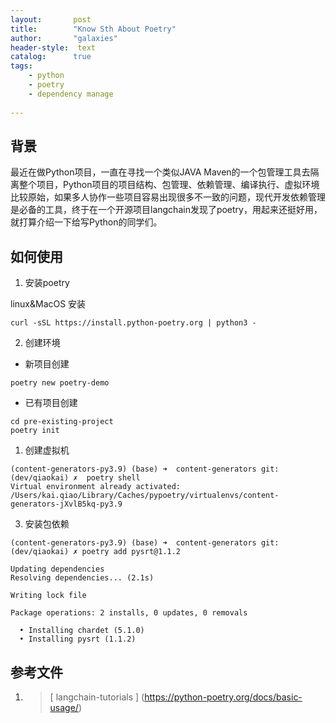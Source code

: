 ```yaml
---
layout:       post
title:        "Know Sth About Poetry"
author:       "galaxies"
header-style:  text
catalog:      true
tags:
    - python
    - poetry
    - dependency manage
 
---
```


## 背景
最近在做Python项目，一直在寻找一个类似JAVA Maven的一个包管理工具去隔离整个项目，Python项目的项目结构、包管理、依赖管理、编译执行、虚拟环境比较原始，如果多人协作一些项目容易出现很多不一致的问题，现代开发依赖管理是必备的工具，终于在一个开源项目langchain发现了poetry，用起来还挺好用，就打算介绍一下给写Python的同学们。

## 如何使用
1. 安装poetry

linux&MacOS 安装

```
curl -sSL https://install.python-poetry.org | python3 -

```

2. 创建环境

* 新项目创建
```
poetry new poetry-demo
```

* 已有项目创建

```
cd pre-existing-project
poetry init

```


1. 创建虚拟机

```
(content-generators-py3.9) (base) ➜  content-generators git:(dev/qiaokai) ✗  poetry shell
Virtual environment already activated: /Users/kai.qiao/Library/Caches/pypoetry/virtualenvs/content-generators-jXvlB5kq-py3.9

```
3. 安装包依赖

```
(content-generators-py3.9) (base) ➜  content-generators git:(dev/qiaokai) ✗ poetry add pysrt@1.1.2

Updating dependencies
Resolving dependencies... (2.1s)

Writing lock file

Package operations: 2 installs, 0 updates, 0 removals

  • Installing chardet (5.1.0)
  • Installing pysrt (1.1.2)
```




## 

## 






## 参考文件

1.  > [ langchain-tutorials ]
   (https://python-poetry.org/docs/basic-usage/) 
